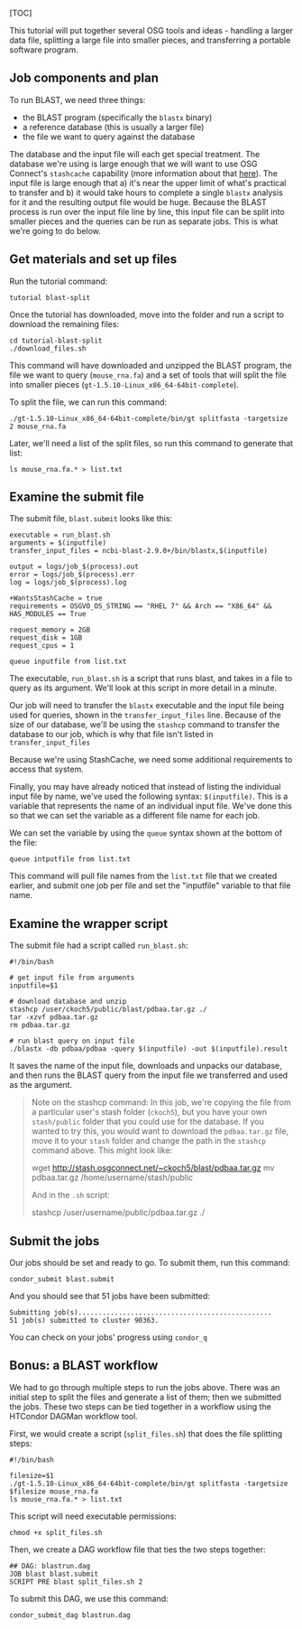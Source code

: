[title]: - "Running a BLAST workflow"
[TOC]

This tutorial will put together several OSG tools and ideas - handling a larger 
data file, splitting a large file into smaller pieces, and transferring a portable 
software program. 

## Job components and plan

To run BLAST, we need three things: 
- the BLAST program (specifically the `blastx` binary)
- a reference database (this is usually a larger file)
- the file we want to query against the database

The database and the input file will each get special treatment. The database we're using 
is large enough that we will want to use OSG Connect's `stashcache` capability (more information 
about that [here][stashcache]). The input 
file is large enough that a) it's near the upper limit of what's practical to transfer and 
b) it would take hours to complete a single `blastx`
analysis for it and the resulting output file would be huge. Because the BLAST process is 
run over the input file line by line, this input file can be split into smaller pieces and 
the queries can be run as separate jobs. This is what we're going to do below. 

## Get materials and set up files

Run the tutorial command:

	tutorial blast-split

Once the tutorial has downloaded, move into the folder and run a script to download the remaining files: 

	cd tutorial-blast-split
	./download_files.sh

This command will have downloaded and unzipped the BLAST program, the file we want to query 
(`mouse_rna.fa`) and a set of tools that will split the file into smaller pieces
(`gt-1.5.10-Linux_x86_64-64bit-complete`). 

To split the file, we can run this command: 

	./gt-1.5.10-Linux_x86_64-64bit-complete/bin/gt splitfasta -targetsize 2 mouse_rna.fa

Later, we'll need a list of the split files, so run this command to generate that list: 

	ls mouse_rna.fa.* > list.txt

## Examine the submit file

The submit file, `blast.submit` looks like this: 

	executable = run_blast.sh
	arguments = $(inputfile)
	transfer_input_files = ncbi-blast-2.9.0+/bin/blastx,$(inputfile)

	output = logs/job_$(process).out
	error = logs/job_$(process).err
	log = logs/job_$(process).log

	+WantsStashCache = true
	requirements = OSGVO_OS_STRING == "RHEL 7" && Arch == "X86_64" && HAS_MODULES == True

	request_memory = 2GB
	request_disk = 1GB
	request_cpus = 1

	queue inputfile from list.txt

The executable, `run_blast.sh` is a script that runs blast, and takes in a file to 
query as its argument. We'll look at this script in more detail in a minute. 

Our job will need to transfer the `blastx` executable and the input file being used for 
queries, shown in the `transfer_input_files` line. Because of the size of our database, 
we'll be using the `stashcp` command to transfer the database to our job, which is why 
that file isn't listed in `transfer_input_files`

Because we're using StashCache, we need some additional requirements to access that 
system. 

Finally, you may have already noticed that instead of listing the individual input file 
by name, we've used the following syntax: `$(inputfile)`. This is a variable that represents 
the name of an individual input file. We've done this so that we can set the variable as 
a different file name for each job. 

We can set the variable by using the `queue` syntax shown at the bottom of the file: 

	queue intputfile from list.txt

This command will pull file names from the `list.txt` file that we created earlier, and 
submit one job per file and set the "inputfile" variable to that file name. 

## Examine the wrapper script

The submit file had a script called `run_blast.sh`: 

	#!/bin/bash

	# get input file from arguments
	inputfile=$1

	# download database and unzip
	stashcp /user/ckoch5/public/blast/pdbaa.tar.gz ./
	tar -xzvf pdbaa.tar.gz
	rm pdbaa.tar.gz

	# run blast query on input file
	./blastx -db pdbaa/pdbaa -query $(inputfile) -out $(inputfile).result

It saves the name of the input file, downloads and unpacks our database, and then 
runs the BLAST query from the input file we transferred and used as the argument. 

> Note on the stashcp command: In this job, we're copying the file from a particular 
> user's stash folder (`ckoch5`), but you have your own `stash/public` folder that you 
> could use for the database. If you wanted to try this, you would want to download the 
> `pdbaa.tar.gz` file, move it to your `stash` folder and change the path in the `stashcp`
> command above. This might look like: 
>
>    wget http://stash.osgconnect.net/~ckoch5/blast/pdbaa.tar.gz
>    mv pdbaa.tar.gz /home/username/stash/public
> 
> And in the `.sh` script: 
> 
>    stashcp /user/username/public/pdbaa.tar.gz ./

## Submit the jobs

Our jobs should be set and ready to go. To submit them, run this command:

	condor_submit blast.submit

And you should see that 51 jobs have been submitted: 

	Submitting job(s)................................................
	51 job(s) submitted to cluster 90363.

You can check on your jobs' progress using `condor_q`

## Bonus: a BLAST workflow

We had to go through multiple steps to run the jobs above. There was an initial 
step to split the files and generate a list of them; then we submitted the jobs. These 
two steps can be tied together in a workflow using the HTCondor DAGMan workflow tool. 

First, we would create a script (`split_files.sh`) that does the file splitting steps: 

	#!/bin/bash
	
	filesize=$1
	./gt-1.5.10-Linux_x86_64-64bit-complete/bin/gt splitfasta -targetsize $filesize mouse_rna.fa
	ls mouse_rna.fa.* > list.txt

This script will need executable permissions:

	chmod +x split_files.sh

Then, we create a DAG workflow file that ties the two steps together: 

	## DAG: blastrun.dag
	JOB blast blast.submit
	SCRIPT PRE blast split_files.sh 2

To submit this DAG, we use this command: 

	condor_submit_dag blastrun.dag


[stashcache]: https://support.opensciencegrid.org/support/solutions/articles/12000002775-transferring-data-with-stashcache
